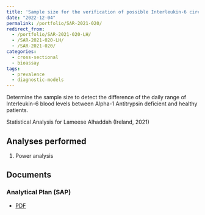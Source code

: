 ```yaml
---
title: 'Sample size for the verification of possible Interleukin-6 circadian rhythm in Alpha-1 Antitrypsin deficient patients'
date: "2022-12-04"
permalink: /portfolio/SAR-2021-020/
redirect_from:
  - /portfolio/SAR-2021-020-LH/
  - /SAR-2021-020-LH/
  - /SAR-2021-020/
categories:
  - cross-sectional
  - bioassay
tags:
  - prevalence
  - diagnostic-models
---
```


Determine the sample size to detect the difference of the daily range of Interleukin-6 blood levels between Alpha-1 Antitrypsin deficient and healthy patients.

Statistical Analysis for Lameese Alhaddah (Ireland, 2021)
<!-- Technical Report for Lameese Alhaddah (Ireland, 2021) -->

## Analyses performed

1. Power analysis

## Documents

<!-- The client has requested that this analysis be kept confidential until a future date, determined by the client. -->
<!-- All documents from this consultation are therefore not published online and only the title and year of the analysis will be included in the consultant's Portfolio. -->
<!-- After the agreed date is reached, the documents will be released. -->

<!-- The client has requested that this analysis be kept confidential. -->
<!-- All documents from this consultation are therefore not published online and only the title and year of the analysis will be included in the consultant's Portfolio. -->

### Analytical Plan (SAP)

- [PDF][sap]

<!-- ### Statistical Analysis Report (SAR) -->

<!-- - [PDF][sar] -->

<!-- ## Associated analyses -->

<!-- This analysis is part of a larger project and is supported by other analyses, linked below. -->

<!-- **[assoc_title]** -->

<!-- <[assoc_link]> -->

<!-- --- -->

[sap]: /files/SAP-2021-020-LH-v02.pdf
[sar]: /files/SAR-2021-020-LH-v01.pdf
